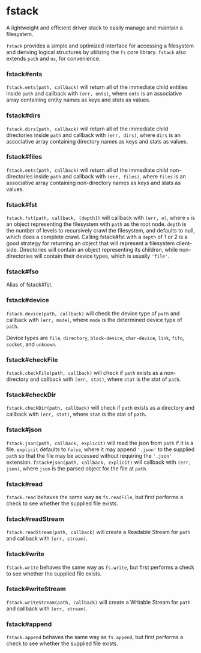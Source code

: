 fstack
======

A lightweight and efficient driver stack to easily manage and maintain a filesystem.

`fstack` provides a simple and optimized interface for accessing a filesystem and deriving logical structures by utilizing the `fs` core library. `fstack` also extends `path` and `os`, for convenience.

### fstack#ents
`fstack.ents(path, callback)` will return all of the immediate child entities inside `path` and callback with `(err, ents)`, where `ents` is an associative array containing entity names as keys and stats as values.


### fstack#dirs
`fstack.dirs(path, callback)` will return all of the immediate child directories inside `path` and callback with `(err, dirs)`, where `dirs` is an associative array containing directory names as keys and stats as values.


### fstack#files
`fstack.ents(path, callback)` will return all of the immediate child non-directories inside `path` and callback with `(err, files)`, where `files` is an associative array containing non-directory names as keys and stats as values.


### fstack#fst
`fstack.fst(path, callback, [depth])` will callback with `(err, o)`, where `o` is an object representing the filesystem with `path` as the root node. `depth` is the number of levels to recursively crawl the filesystem, and defaults to null, which does a complete crawl. Calling fstack#fst with a `depth` of 1 or 2 is a good strategy for returning an object that will represent a filesystem client-side. Directories will contain an object representing its children, while non-directories will contain their device types, which is usually `'file'`.

### fstack#fso
Alias of fstack#fst.


### fstack#device
`fstack.device(path, callback)` will check the device type of `path` and callback with `(err, mode)`, where `mode` is the determined device type of `path`.

Device types are `file`, `directory`, `block-device`, `char-device`, `link`, `fifo`, `socket`, and `unknown`.


### fstack#checkFile
`fstack.checkFile(path, callback)` will check if `path` exists as a non-directory and callback with `(err, stat)`, where `stat` is the stat of `path`.


### fstack#checkDir
`fstack.checkDir(path, callback)` will check if `path` exists as a directory and callback with `(err, stat)`, where `stat` is the stat of `path`.


### fstack#json
`fstack.json(path, callback, explicit)` will read the json from `path` if it is a file. `explicit` defaults to `false`, where it may append `'.json'` to the supplied `path` so that the file may be accessed without requiring the `'.json'` extension. `fstack#json(path, callback, explicit)` will callback with `(err, json)`, where `json` is the parsed object for the file at `path`.


### fstack#read
`fstack.read` behaves the same way as `fs.readFile`, but first performs a check to see whether the supplied file exists.


### fstack#readStream
`fstack.readStream(path, callback)` will create a Readable Stream for `path` and callback with `(err, stream)`.


### fstack#write
`fstack.write` behaves the same way as `fs.write`, but first performs a check to see whether the supplied file exists.


### fstack#writeStream
`fstack.writeStream(path, callback)` will create a Writable Stream for `path` and callback with `(err, stream)`.


### fstack#append
`fstack.append` behaves the same way as `fs.append`, but first performs a check to see whether the supplied file exists.



